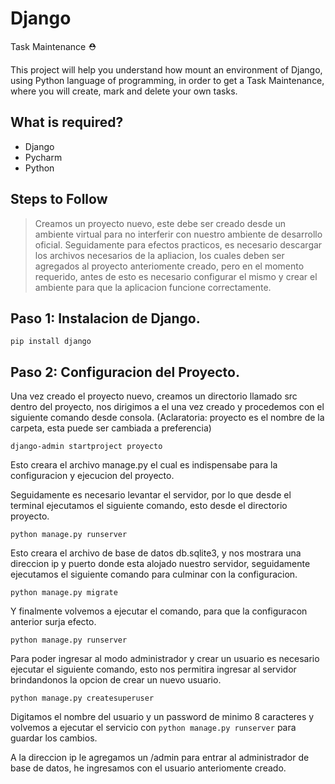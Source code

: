 # Django
Task Maintenance ⛑

This project will help you understand how mount an environment of Django, using Python language of programming, in order to get a Task Maintenance, where you will create, mark and delete your own tasks.

## What is required?
* Django
* Pycharm
* Python

## Steps to Follow
> Creamos un proyecto nuevo, este debe ser creado desde un ambiente virtual para no interferir con nuestro ambiente de desarrollo oficial.
> Seguidamente para efectos practicos, es necesario descargar los archivos necesarios de la apliacion, los cuales deben ser agregados al proyecto anteriomente creado, pero en el momento requerido, antes de esto es necesario configurar el mismo y crear el ambiente para que la aplicacion funcione correctamente.

## Paso 1: Instalacion de Django.
```pip install django```
## Paso 2: Configuracion del Proyecto.
Una vez creado el proyecto nuevo, creamos un directorio llamado src dentro del proyecto, nos dirigimos a el una vez creado y procedemos con el siguiente comando desde consola. (Aclaratoria: proyecto es el nombre de la carpeta, esta puede ser cambiada a preferencia)

```django-admin startproject proyecto```

Esto creara el archivo manage.py el cual es indispensabe para la configuracion y ejecucion del proyecto.

Seguidamente es necesario levantar el servidor, por lo que desde el terminal ejecutamos el siguiente comando, esto desde el directorio proyecto.

```python manage.py runserver```

Esto creara el archivo de base de datos db.sqlite3, y nos mostrara una direccion ip y puerto donde esta alojado nuestro servidor, seguidamente ejecutamos el siguiente comando para culminar con la configuracion.

```python manage.py migrate```

Y finalmente volvemos a ejecutar el comando, para que la configuracon anterior surja efecto.

```python manage.py runserver```

Para poder ingresar al modo administrador y crear un usuario es necesario ejecutar el siguiente comando, esto nos permitira ingresar al servidor brindandonos la opcion de crear un nuevo usuario.

```python manage.py createsuperuser```

Digitamos el nombre del usuario y un password de minimo 8 caracteres y volvemos a ejecutar el servicio con ```python manage.py runserver``` para guardar los cambios.

A la direccion ip le agregamos un /admin para entrar al administrador de base de datos, he ingresamos con el usuario anteriomente creado.









